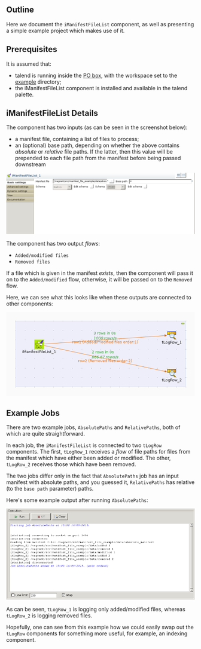 ## Outline
Here we document the `iManifestFileList` component, as well as presenting a simple example project which makes use of it.

## Prerequisites
It is assumed that:

* talend is running inside the [PO box](https://github.com/aodn/chef/blob/master/doc/README.examples.md#po-box), with the workspace set to the [example](example) directory;
* the iManifestFileList component is installed and available in the talend palette.

## iManifestFileList Details

The component has two inputs (as can be seen in the screenshot below):

* a manifest file, containing a list of files to process;
* an (optional) base path, depending on whether the above contains *absolute* or *relative* file paths.  If the latter, then this value will be prepended to each file path from the manifest before being passed downstream

![iManifestFileList basic settings](images/component_basic_settings.png)

The component has two output *flows*:

* `Added/modified files`
* `Removed files`

If a file which is given in the manifest *exists*, then the component will pass it on to the `Added/modified` flow, otherwise, it will be passed on to the `Removed` flow.

Here, we can see what this looks like when these outputs are connected to other components:

![iManifestFileList connected to other components](images/absolute_paths_job_design.png)

## Example Jobs
There are two example jobs, `AbsolutePaths` and `RelativePaths`, both of which are quite straightforward.

In each job, the `iManifestFileList` is connected to two `tLogRow` components.  The first, `tLogRow_1` receives a *flow* of file paths for files from the manifest which have either been added or modified.  The other, `tLogRow_2` receives those which have been removed.

The two jobs differ only in the fact that `AbsolutePaths` job has an input manifest with absolute paths, and you guessed it, `RelativePaths` has relative (to the `base path` parameter) paths.

Here's some example output after running `AbsolutePaths`:

![AbsolutePaths output](images/absolute_paths_job_output.png)

As can be seen, `tLogRow_1` is logging only added/modified files, whereas `tLogRow_2` is logging removed files.

Hopefully, one can see from this example how we could easily swap out the `tLogRow` components for something more useful, for example, an indexing component.

